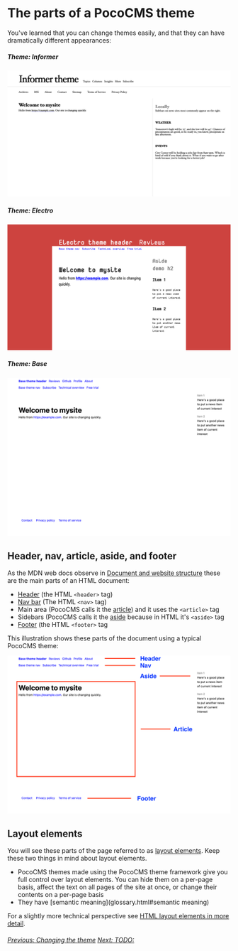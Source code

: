 # The parts of a PocoCMS theme

You've learned that you can change themes easily, and that they
can have dramatically different appearances:

##### Theme: **Informer**

![Screenshot of PocoCMS Informer theme](img/home-page-theme-informer-1366x768.png)

##### Theme: **Electro**

![Screenshot of PocoCMS Electro theme](img/home-page-theme-electro-1366x768.png)

##### Theme: **Base**

![Screenshot of PocoCMS Base theme](img/home-page-theme-base-1366x768.png)

## Header, nav, article, aside, and footer

As the MDN web docs observe in [Document and website structure](https://developer.mozilla.org/en-US/docs/Learn/HTML/Introduction_to_HTML/Document_and_website_structure) these are the main parts of 
an HTML document:

* [Header](glossary#header) (the HTML `<header>` tag)
* [Nav bar](glossary#nav) (The HTML `<nav>` tag)
* Main area (PocoCMS calls it the [article](glossary.html#article)) and
it uses the `<article>` tag
* Sidebars (PocoCMS calls it the [aside](glossary.html#aside) because in HTML
it's `<aside>` tag
* [Footer](glossary#footer) (the HTML `<footer>` tag

This illustration shows these parts of the document using a typical PocoCMS theme:

![Illustration showing header, nav, article, aside, and footer](img/theme-parts.png) 

## Layout elements

You will see these parts of the page referred to as [layout elements](glossary.html#layout-element).
Keep these two things in mind about layout elements.

* PocoCMS themes made using the PocoCMS theme framework give you full control over layout elements.
You can hide them on a per-page basis, affect the text on all pages of the site at once,
or change their contents on a per-page basis
* They have [semantic meaning](glossary.html#semantic meaning)


For a slightly more technical perspective see [HTML layout elements in more detail](https://developer.mozilla.org/en-US/docs/Learn/HTML/Introduction_to_HTML/Document_and_website_structure#html_layout_elements_in_more_detail).


###### [Previous: Changing the theme](gs-change-theme.html) [Next: TODO:](gs-TODO)
